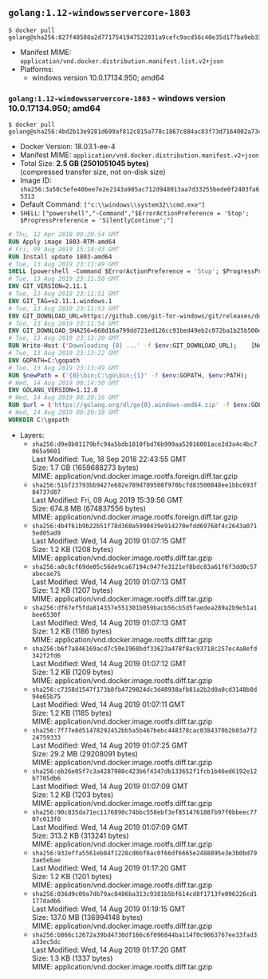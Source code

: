 ## `golang:1.12-windowsservercore-1803`

```console
$ docker pull golang@sha256:827f40508a2d7717541947522031a9cefc9acd56c40e35d177ba9eb33c3d20e8
```

-	Manifest MIME: `application/vnd.docker.distribution.manifest.list.v2+json`
-	Platforms:
	-	windows version 10.0.17134.950; amd64

### `golang:1.12-windowsservercore-1803` - windows version 10.0.17134.950; amd64

```console
$ docker pull golang@sha256:4bd2b13e9281d699af812c815a778c1867c884ac83f73d7164002a73c722c038
```

-	Docker Version: 18.03.1-ee-4
-	Manifest MIME: `application/vnd.docker.distribution.manifest.v2+json`
-	Total Size: **2.5 GB (2501051045 bytes)**  
	(compressed transfer size, not on-disk size)
-	Image ID: `sha256:3a50c5efe40bee7e2e2143a905ac712d948013aa7d33255bede0f2403fa65313`
-	Default Command: `["c:\\windows\\system32\\cmd.exe"]`
-	`SHELL`: `["powershell","-Command","$ErrorActionPreference = 'Stop'; $ProgressPreference = 'SilentlyContinue';"]`

```dockerfile
# Thu, 12 Apr 2018 09:20:54 GMT
RUN Apply image 1803-RTM-amd64
# Fri, 09 Aug 2019 15:14:43 GMT
RUN Install update 1803-amd64
# Tue, 13 Aug 2019 23:11:49 GMT
SHELL [powershell -Command $ErrorActionPreference = 'Stop'; $ProgressPreference = 'SilentlyContinue';]
# Tue, 13 Aug 2019 23:11:50 GMT
ENV GIT_VERSION=2.11.1
# Tue, 13 Aug 2019 23:11:51 GMT
ENV GIT_TAG=v2.11.1.windows.1
# Tue, 13 Aug 2019 23:11:53 GMT
ENV GIT_DOWNLOAD_URL=https://github.com/git-for-windows/git/releases/download/v2.11.1.windows.1/MinGit-2.11.1-64-bit.zip
# Tue, 13 Aug 2019 23:11:54 GMT
ENV GIT_DOWNLOAD_SHA256=668d16a799dd721ed126cc91bed49eb2c072ba1b25b50048280a4e2c5ed56e59
# Tue, 13 Aug 2019 23:13:20 GMT
RUN Write-Host ('Downloading {0} ...' -f $env:GIT_DOWNLOAD_URL); 	[Net.ServicePointManager]::SecurityProtocol = [Net.SecurityProtocolType]::Tls12; 	Invoke-WebRequest -Uri $env:GIT_DOWNLOAD_URL -OutFile 'git.zip'; 		Write-Host ('Verifying sha256 ({0}) ...' -f $env:GIT_DOWNLOAD_SHA256); 	if ((Get-FileHash git.zip -Algorithm sha256).Hash -ne $env:GIT_DOWNLOAD_SHA256) { 		Write-Host 'FAILED!'; 		exit 1; 	}; 		Write-Host 'Expanding ...'; 	Expand-Archive -Path git.zip -DestinationPath C:\git\.; 		Write-Host 'Removing ...'; 	Remove-Item git.zip -Force; 		Write-Host 'Updating PATH ...'; 	$env:PATH = 'C:\git\cmd;C:\git\mingw64\bin;C:\git\usr\bin;' + $env:PATH; 	[Environment]::SetEnvironmentVariable('PATH', $env:PATH, [EnvironmentVariableTarget]::Machine); 		Write-Host 'Verifying install ...'; 	Write-Host '  git --version'; git --version; 		Write-Host 'Complete.';
# Tue, 13 Aug 2019 23:13:22 GMT
ENV GOPATH=C:\gopath
# Tue, 13 Aug 2019 23:13:49 GMT
RUN $newPath = ('{0}\bin;C:\go\bin;{1}' -f $env:GOPATH, $env:PATH); 	Write-Host ('Updating PATH: {0}' -f $newPath); 	[Environment]::SetEnvironmentVariable('PATH', $newPath, [EnvironmentVariableTarget]::Machine);
# Wed, 14 Aug 2019 00:14:50 GMT
ENV GOLANG_VERSION=1.12.8
# Wed, 14 Aug 2019 00:20:16 GMT
RUN $url = ('https://golang.org/dl/go{0}.windows-amd64.zip' -f $env:GOLANG_VERSION); 	Write-Host ('Downloading {0} ...' -f $url); 	Invoke-WebRequest -Uri $url -OutFile 'go.zip'; 		$sha256 = '4352ed90240ddc1b6379adf3210b849b8e89a173ca00616f2beff53df9fef3c8'; 	Write-Host ('Verifying sha256 ({0}) ...' -f $sha256); 	if ((Get-FileHash go.zip -Algorithm sha256).Hash -ne $sha256) { 		Write-Host 'FAILED!'; 		exit 1; 	}; 		Write-Host 'Expanding ...'; 	Expand-Archive go.zip -DestinationPath C:\; 		Write-Host 'Verifying install ("go version") ...'; 	go version; 		Write-Host 'Removing ...'; 	Remove-Item go.zip -Force; 		Write-Host 'Complete.';
# Wed, 14 Aug 2019 00:20:18 GMT
WORKDIR C:\gopath
```

-	Layers:
	-	`sha256:d9e8b01179bfc94a5bdb1810fbd76b999aa52016001ace2d3a4c4bc7065a9601`  
		Last Modified: Tue, 18 Sep 2018 22:43:55 GMT  
		Size: 1.7 GB (1659688273 bytes)  
		MIME: application/vnd.docker.image.rootfs.foreign.diff.tar.gzip
	-	`sha256:51bf23793bb9427e682e789d709508f970bcfd83500848ee1bbc693f84737d87`  
		Last Modified: Fri, 09 Aug 2019 15:39:56 GMT  
		Size: 674.8 MB (674837556 bytes)  
		MIME: application/vnd.docker.image.rootfs.foreign.diff.tar.gzip
	-	`sha256:4b4f61b9b22b51f78d360a5990439e914270efdd69768f4c2643a0715ed05ad9`  
		Last Modified: Wed, 14 Aug 2019 01:07:15 GMT  
		Size: 1.2 KB (1208 bytes)  
		MIME: application/vnd.docker.image.rootfs.diff.tar.gzip
	-	`sha256:a0c8cf69de05c56de9ca67194c947fe3121ef8bdc83a61f6f3dd0c57abecae75`  
		Last Modified: Wed, 14 Aug 2019 01:07:13 GMT  
		Size: 1.2 KB (1207 bytes)  
		MIME: application/vnd.docker.image.rootfs.diff.tar.gzip
	-	`sha256:df67ef5fda814357e551301b059bacb56cb5d5faedea289a2b9e51a1bee6530f`  
		Last Modified: Wed, 14 Aug 2019 01:07:13 GMT  
		Size: 1.2 KB (1186 bytes)  
		MIME: application/vnd.docker.image.rootfs.diff.tar.gzip
	-	`sha256:b6f7a846169acd7c50e1968bdf33623a478f8ac93718c257ec4a8efd342f2fd6`  
		Last Modified: Wed, 14 Aug 2019 01:07:12 GMT  
		Size: 1.2 KB (1209 bytes)  
		MIME: application/vnd.docker.image.rootfs.diff.tar.gzip
	-	`sha256:c7358d1547f173b8fb4729824dc3d48938afb81a2b2d0a0cd3148b0d94e65b75`  
		Last Modified: Wed, 14 Aug 2019 01:07:11 GMT  
		Size: 1.2 KB (1185 bytes)  
		MIME: application/vnd.docker.image.rootfs.diff.tar.gzip
	-	`sha256:7f77e8d51478292452bb5a5b467bebc448378cac0384370b2b03a7f224759333`  
		Last Modified: Wed, 14 Aug 2019 01:07:25 GMT  
		Size: 29.2 MB (29208091 bytes)  
		MIME: application/vnd.docker.image.rootfs.diff.tar.gzip
	-	`sha256:eb26e05f7c3a4287980c423b6f4347db133652f1fcb1b46ed6192e12b7705db6`  
		Last Modified: Wed, 14 Aug 2019 01:07:09 GMT  
		Size: 1.2 KB (1203 bytes)  
		MIME: application/vnd.docker.image.rootfs.diff.tar.gzip
	-	`sha256:90c835da71ec1176890c74bbc558ebf3ef851476188fb97f0bbeec7707c013f0`  
		Last Modified: Wed, 14 Aug 2019 01:07:09 GMT  
		Size: 313.2 KB (313241 bytes)  
		MIME: application/vnd.docker.image.rootfs.diff.tar.gzip
	-	`sha256:932effa5561eb84f1228cd6bf6ac0f66df6665e2488895e3e3b0bd793ae5ebae`  
		Last Modified: Wed, 14 Aug 2019 01:17:20 GMT  
		Size: 1.2 KB (1201 bytes)  
		MIME: application/vnd.docker.image.rootfs.diff.tar.gzip
	-	`sha256:036d9c09a7db79ac8486ba313c9381b5bf614cd8f1713fe096226cd1177dadb6`  
		Last Modified: Wed, 14 Aug 2019 01:19:15 GMT  
		Size: 137.0 MB (136994148 bytes)  
		MIME: application/vnd.docker.image.rootfs.diff.tar.gzip
	-	`sha256:b866c12672a39bd4730df166c6f096844ba114f0c9063767ee33fad3a33ec5dc`  
		Last Modified: Wed, 14 Aug 2019 01:17:20 GMT  
		Size: 1.3 KB (1337 bytes)  
		MIME: application/vnd.docker.image.rootfs.diff.tar.gzip
